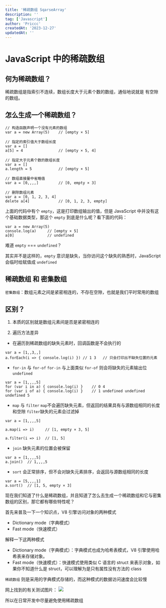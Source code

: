 ```yaml
---
title: '稀疏数组 SqarseArray'
description: ''
tag: ['Javascript']
author: 'Priccc'
createdAt: '2023-12-27'
updatedAt: ''
---
```


# JavaScript 中的稀疏数组


## 何为稀疏数组？
稀疏数组是指索引不连续，数组长度大于元素个数的数组，通俗地说就是 有空隙的数组。

## 怎么生成一个稀疏数组？
```
// 构造函数声明一个没有元素的数组
var a = new Array(5)    // [empty × 5]

// 指定的索引值大于数组长度
var a = []
a[5] = 4                // [empty × 5, 4]

// 指定大于元素个数的数组长度
var a = []
a.length = 5            // [empty × 5]

// 数组直接量中省略值
var a = [0,,,,]         // [0, empty × 3]

// 删除数组元素
var a = [0, 1, 2, 3, 4]
delete a[4]             // [0, 1, 2, 3, empty]
```

上面的代码中有个 `empty`，这是打印数组输出的值，但是 JavaScript 中并没有这个基础数据类型，那这个 `empty` 到底是什么呢？看下面的代码：

```
var a = new Array(5)
console.log(a)     // [empty × 5]
a[0]               // undefined
```

难道 `empty` === `undefined`？

其实并不是这样的，`empty` 意识是缺失，当你访问这个缺失的熟悉时，JavaScript 会临时给赋值成 `undefined`

## 稀疏数组 和 密集数组

`密集数组`：数组元素之间是紧密相连的，不存在空隙，也就是我们平时常用的数组

## 区别？

1. 本质的区别就是数组元素间是否是紧密相连的

2. 遍历方法差异
- 在遍历到稀疏数组的缺失元素时，回调函数是不会执行的
```
var a = [1,,3,,]
a.forEach(i => { console.log(i) }) // 1 3   // 只会打印出不缺失位置的元素
```

- `for-in` 与 `for-of`
`for-in` 与上面类似
`for-of` 则会将缺失的元素输出位 `undefined`
```
var a = [1,,,,5]
for (var i in a) { console.log(i) }    // 0 4
for (var i of a) { console.log(i) }    // 1 undefined undefined undefined 5
```

- `map` 与 `filter`
`map`不会遍历缺失元素，但返回的结果具有与源数组相同的长度和空隙
`filter`缺失的元素会过滤掉
```
var a = [1,,,,5]

a.map(i => i)     // [1, empty × 3, 5]

a.filter(i => i)  // [1, 5]
```

- `join`
缺失元素的位置会被保留
```
var a = [1,,,,5]
a.join()  // 1,,,,5
```

- `sort`
会正常排序，但不会对缺失元素排序，会返回与源数组相同的长度
```
var a = [5,,,,1]
a.sort()  // [1, 5, empty × 3]
```


现在我们知道了什么是稀疏数组，并且知道了怎么去生成一个稀疏数组和它与密集数组的区别，那它都有哪些特性呢？

首先来普及一下一个知识点，V8 引擎访问对象的两种模式
- Dictionary mode（字典模式）
- Fast mode（快速模式）

解释一下这两种模式
- Dictionary mode（字典模式）：字典模式也成为哈希表模式，V8 引擎使用哈希表来存储对象。
- Fast mode（快速模式）：快速模式使用类似 C 语言的 struct 来表示对象，如果你不知道什么是 struct，可以理解为是只有属性没有方法的 class

`稀疏数组` 则是采用的字典模式存储的，而这种模式的数据访问速度会比较慢

网上找到的有关测试图片：
![](https://camo.githubusercontent.com/00fb0f85604cfec2331c16c3dd9b4a745e114d8b/68747470733a2f2f75706c6f61642d696d616765732e6a69616e7368752e696f2f75706c6f61645f696d616765732f31363736373330312d626633386634383238313436343333382e706e673f696d6167654d6f6772322f6175746f2d6f7269656e742f7374726970253743696d61676556696577322f322f772f31323430)

所以在日常开发中尽量避免使用稀疏数组
